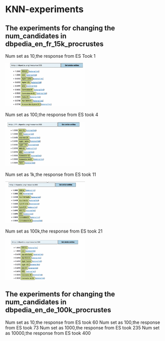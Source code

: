 # KNN-experiments
## The experiments for changing the num_candidates in dbpedia_en_fr_15k_procrustes

Num set as 10,the response from ES Took  1
<p>
  <img width="50%" src="https://github.com/jiaaayiii/KNN-experiments/blob/main/num10.png" />
</p>

Num set as 100,the response from ES took 4
<p>
  <img width="50%" src="https://github.com/jiaaayiii/KNN-experiments/blob/main/num100.png" />
</p>
Num set as 1k,the response from ES took 11
<p>
  <img width="50%" src="https://github.com/jiaaayiii/KNN-experiments/blob/main/num1000.png" />
</p>
Num set as 100k,the response from ES took 21
<p>
  <img width="50%" src="https://github.com/jiaaayiii/KNN-experiments/blob/main/num10000.png" />
</p>

## The experiments for changing the num_candidates in dbpedia_en_de_100k_procrustes
Num set as 10,the response from ES took 60
Num set as 100,the response from ES took 73
Num set as 1000,the response from ES took 235
Num set as 10000,the response from ES took 400


